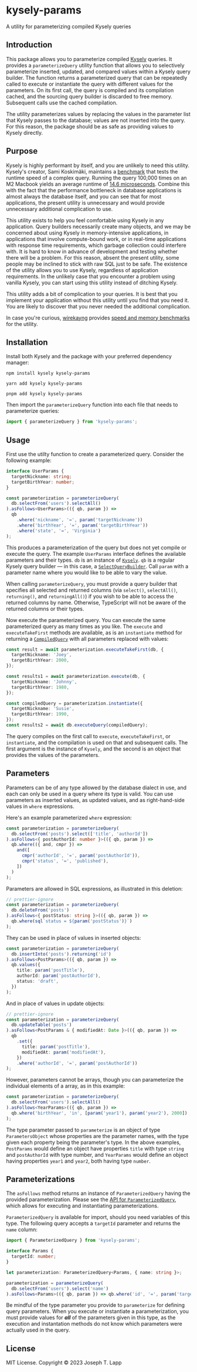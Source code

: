 # kysely-params

A utility for parameterizing compiled Kysely queries

## Introduction

This package allows you to parameterize compiled [Kysely](https://github.com/kysely-org/kysely) queries. It provides a `parameterizeQuery` utility function that allows you to selectively parameterize inserted, updated, and compared values within a Kysely query builder. The function returns a parameterized query that can be repeatedly called to execute or instantiate the query with different values for the parameters. On its first call, the query is compiled and its compilation cached, and the sourcing query builder is discarded to free memory. Subsequent calls use the cached compilation.

The utility parameterizes values by replacing the values in the parameter list that Kysely passes to the database; values are not inserted into the query. For this reason, the package should be as safe as providing values to Kysely directly.

## Purpose

Kysely is highly performant by itself, and you are unlikely to need this utility. Kysely's creator, Sami Koskimäki, maintains a [benchmark](https://github.com/kysely-org/kysely/blob/master/test/node/src/performance.test.ts) that tests the runtime speed of a complex query. Running the query 100,000 times on an M2 Macbook yields an average runtime of [14.6 microseconds](https://discord.com/channels/890118421587578920/1091365779376717945/1093203459454533633). Combine this with the fact that the performance bottleneck in database applications is almost always the database itself, and you can see that for most applications, the present utility is unnecessary and would provide unnecessary additional complication to use.

This utility exists to help you feel comfortable using Kysely in any application. Query builders necessarily create many objects, and we may be concerned about using Kysely in memory-intensive applications, in applications that involve compute-bound work, or in real-time applications with response time requirements, which garbage collection could interfere with. It is hard to know in advance of development and testing whether there will be a problem. For this reason, absent the present utility, some people may be inclined to stick with raw SQL just to be safe. The existence of the utility allows you to use Kysely, regardless of application requirements. In the unlikely case that you encounter a problem using vanilla Kysely, you can start using this utility instead of ditching Kysely.

This utility adds a bit of complication to your queries. It is best that you implement your application without this utility until you find that you need it. You are likely to discover that you never needed the additional complication.

In case you're curious, [wirekayng](https://github.com/wirekang) provides [speed and memory benchmarks](https://github.com/wirekang/kysely-params-benchmarks) for the utility.

## Installation

Install both Kysely and the package with your preferred dependency manager:

```
npm install kysely kysely-params

yarn add kysely kysely-params

pnpm add kysely kysely-params
```

Then import the `parameterizeQuery` function into each file that needs to parameterize queries:

```ts
import { parameterizeQuery } from 'kysely-params';
```

## Usage

First use the utilty function to create a parameterized query. Consider the following example:

```ts
interface UserParams {
  targetNickname: string;
  targetBirthYear: number;
}

const parameterization = parameterizeQuery(
  db.selectFrom('users').selectAll()
).asFollows<UserParams>(({ qb, param }) =>
  qb
    .where('nickname', '=', param('targetNickname'))
    .where('birthYear', '=', param('targetBirthYear'))
    .where('state', '=', 'Virginia')
);
```

This produces a parameterization of the query but does not yet compile or execute the query. The example `UserParams` interface defines the available parameters and their types. `db` is an instance of [`Kysely`](https://kysely-org.github.io/kysely/classes/Kysely.html). `qb` is a regular Kysely query builder &mdash; in this case, a [`SelectQueryBuilder`](https://kysely-org.github.io/kysely/classes/SelectQueryBuilder.html). Call `param` with a parameter name where you would like to be able to vary the value.

When calling `parameterizeQuery`, you must provide a query builder that specifies all selected and returned columns (via `select()`, `selectAll()`, `returning()`, and `returningAll()`) if you wish to be able to access the returned columns by name. Otherwise, TypeScript will not be aware of the returned columns or their types.

Now execute the parameterized query. You can execute the same parameterized query as many times as you like. The `execute` and `executeTakeFirst` methods are available, as is an `instantiate` method for returning a [`CompiledQuery`](https://github.com/kysely-org/kysely/blob/master/site/docs/recipes/splitting-build-compile-and-execute-code.md#execute-compiled-queries) with all parameters replaced with values:

```ts
const result = await parameterization.executeTakeFirst(db, {
  targetNickname: 'Joey',
  targetBirthYear: 2000,
});

const results1 = await parameterization.execute(db, {
  targetNickname: 'Johnny',
  targetBirthYear: 1980,
});

const compiledQuery = parameterization.instantiate({
  targetNickname: 'Susie',
  targetBirthYear: 1990,
});
const results2 = await db.executeQuery(compiledQuery);
```

The query compiles on the first call to `execute`, `executeTakeFirst`, or `instantiate`, and the compilation is used on that and subsequent calls. The first argument is the instance of `Kysely`, and the second is an object that provides the values of the parameters.

## Parameters

Parameters can be of any type allowed by the database dialect in use, and each can only be used in a query where its type is valid. You can use parameters as inserted values, as updated values, and as right-hand-side values in `where` expressions.

Here's an example parameterized `where` expression:

```ts
const parameterization = parameterizeQuery(
  db.selectFrom('posts').select(['title', 'authorId'])
).asFollows<{ postAuthorId: number }>(({ qb, param }) =>
  qb.where(({ and, cmpr }) =>
    and([
      cmpr('authorId', '=', param('postAuthorId')),
      cmpr('status', '=', 'published'),
    ])
  )
);
```

Parameters are allowed in SQL expressions, as illustrated in this deletion:

```ts
// prettier-ignore
const parameterization = parameterizeQuery(
  db.deleteFrom('posts')
).asFollows<{ postStatus: string }>(({ qb, param }) =>
  qb.where(sql`status = ${param('postStatus')}`)
);
```

They can be used in place of values in inserted objects:

```ts
const parameterization = parameterizeQuery(
  db.insertInto('posts').returning('id')
).asFollows<PostParams>(({ qb, param }) =>
  qb.values({
    title: param('postTitle'),
    authorId: param('postAuthorId'),
    status: 'draft',
  })
);
```

And in place of values in update objects:

```ts
// prettier-ignore
const parameterization = parameterizeQuery(
  db.updateTable('posts')
).asFollows<PostParams & { modifiedAt: Date }>(({ qb, param }) =>
  qb
    .set({
      title: param('postTitle'),
      modifiedAt: param('modifiedAt'),
    })
    .where('authorId', '=', param('postAuthorId'))
);
```

However, parameters cannot be arrays, though you can parameterize the individual elements of a array, as in this example:

```ts
const parameterization = parameterizeQuery(
  db.selectFrom('users').selectAll()
).asFollows<YearParams>(({ qb, param }) =>
  qb.where('birthYear', 'in', [param('year1'), param('year2'), 2000])
);
```

The type parameter passed to `parameterize` is an object of type `ParametersObject` whose properties are the parameter names, with the type given each property being the parameter's type. In the above examples, `PostParams` would define an object have properties `title` with type `string` and `postAuthorId` with type number, and `YearParams` would define an object having properties `year1` and `year2`, both having type `number`.

## Parameterizations

The `asFollows` method returns an instance of `ParameterizedQuery` having the provided parameterization. Please see the [API for `ParameterizedQuery`](https://github.com/jtlapp/kysely-params/blob/main/src/lib/parameterized-query.ts), which allows for executing and instantiating parameterizations.

`ParameterizedQuery` is available for import, should you need variables of this type. The following query accepts a `targetId` parameter and returns the `name` column:

```ts
import { ParameterizedQuery } from 'kysely-params';

interface Params {
  targetId: number;
}

let parameterization: ParameterizedQuery<Params, { name: string }>;

parameterization = parameterizeQuery(
  db.selectFrom('users').select('name')
).asFollows<Params>(({ qb, param }) => qb.where('id', '=', param('targetId')));
```

Be mindful of the type parameter you provide to `parameterize` for defining query parameters. When you execute or instantiate a parameterization, you must provide values for **_all_** of the parameters given in this type, as the execution and instantation methods do not know which parameters were actually used in the query.

## License

MIT License. Copyright &copy; 2023 Joseph T. Lapp
